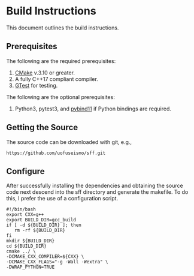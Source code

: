 # Build Instructions

This document outlines the build instructions.

## Prerequisites

The following are the required prerequisites:

   1. [CMake](https://cmake.org/) v.3.10 or greater.
   2. A fully C++17 compliant compiler.
   3. [GTest](https://github.com/google/googletest) for testing.

The following are the optional prerequisites:
 
   1. Python3, pytest3, and [pybind11](https://github.com/pybind/pybind11) if Python bindings are required.

## Getting the Source

The source code can be downloaded with git, e.g.,

    https://github.com/uofuseismo/sff.git

## Configure 

After successfully installing the dependencies and obtaining the source code next descend into the sff directory and generate the makefile.  To do this, I prefer the use of a configuration script.

    #!/bin/bash
    export CXX=g++
    export BUILD_DIR=gcc_build
    if [ -d ${BUILD_DIR} ]; then
       rm -rf ${BUILD_DIR}
    fi
    mkdir ${BUILD_DIR}
    cd ${BUILD_DIR}
    cmake ../ \
    -DCMAKE_CXX_COMPILER=${CXX} \
    -DCMAKE_CXX_FLAGS="-g -Wall -Wextra" \
    -DWRAP_PYTHON=TRUE 

